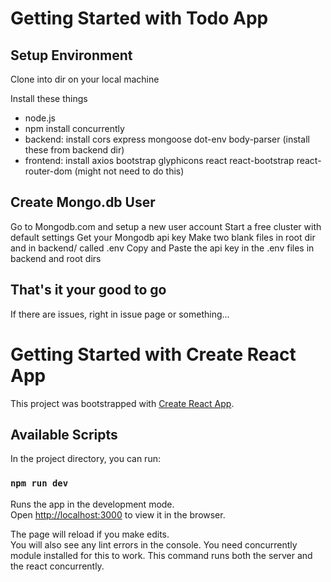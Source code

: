 # Getting Started with Todo App

## Setup Environment

Clone into dir on your local machine

Install these things
- node.js
- npm install concurrently
- backend: install cors express mongoose dot-env body-parser (install these from backend dir)
- frontend: install axios bootstrap glyphicons react react-bootstrap react-router-dom (might not need to do this)

## Create Mongo.db User

Go to Mongodb.com and setup a new user account
Start a free cluster with default settings
Get your Mongodb api key 
Make two blank files in root dir and in backend/ called .env
Copy and Paste the api key in the .env files in backend and root dirs

## That's it your good to go

If there are issues, right in issue page or something...

# Getting Started with Create React App

This project was bootstrapped with [Create React App](https://github.com/facebook/create-react-app).

## Available Scripts

In the project directory, you can run:

### `npm run dev`

Runs the app in the development mode.\
Open [http://localhost:3000](http://localhost:3000) to view it in the browser.

The page will reload if you make edits.\
You will also see any lint errors in the console.
You need concurrently module installed for this to work.
This command runs both the server and the react concurrently.

